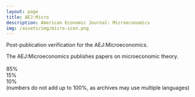 ```yaml
---
layout: page
title: AEJ:Micro
description: American Economic Journal: Microeconomics
img: /assets/img/micro-icon.png
---
```


Post-publication verification for the AEJ:Microeconomics.


<div class="img_row">
    <img class="col three left" src="{{ site.baseurl }}/assets/img/micro-cover.png" alt="" title="example image"/>
</div>
<div class="col three caption">
    The AEJ:Microeconomics publishes papers on microeconomic theory.
</div>




<div class="img_row">
    <img class="col one left" src="{{ site.baseurl }}/assets/img/stata.png" alt="" title="Stata"/>
    <img class="col one left" src="{{ site.baseurl }}/assets/img/matlab.png" alt="" title="Matlab"/>
</div>
<div class="col one caption">
    85%
</div>
<div class="col one caption">
    15%
</div>
<div class="col one caption">
    10%
</div>
<div class="col three caption">
    (numbers do not add up to 100%, as archives may use multiple languages)
</div>


